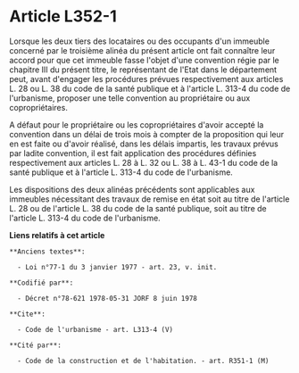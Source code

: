# Article L352-1

Lorsque les deux tiers des locataires ou des occupants d'un immeuble concerné par le troisième alinéa du présent article ont
fait connaître leur accord pour que cet immeuble fasse l'objet d'une convention régie par le chapitre III du présent titre,
le représentant de l'Etat dans le département peut, avant d'engager les procédures prévues respectivement aux articles L. 28
ou L. 38 du code de la santé publique et à l'article L. 313-4 du code de l'urbanisme, proposer une telle convention au
propriétaire ou aux copropriétaires. 

A défaut pour le propriétaire ou les copropriétaires d'avoir accepté la convention dans un délai de trois mois à compter de
la proposition qui leur en est faite ou d'avoir réalisé, dans les délais impartis, les travaux prévus par ladite convention,
il est fait application des procédures définies respectivement aux articles L. 28 à L. 32 ou L. 38 à L. 43-1 du code de la
santé publique et à l'article L. 313-4 du code de l'urbanisme. 

Les dispositions des deux alinéas précédents sont applicables aux immeubles nécessitant des travaux de remise en état soit au
titre de l'article L. 28 ou de l'article L. 38 du code de la santé publique, soit au titre de l'article L. 313-4 du code de
l'urbanisme.

**Liens relatifs à cet article**

	**Anciens textes**:

	  - Loi n°77-1 du 3 janvier 1977 - art. 23, v. init.

	**Codifié par**:

	  - Décret n°78-621 1978-05-31 JORF 8 juin 1978

	**Cite**:

	  - Code de l'urbanisme - art. L313-4 (V)

	**Cité par**:

	  - Code de la construction et de l'habitation. - art. R351-1 (M)
